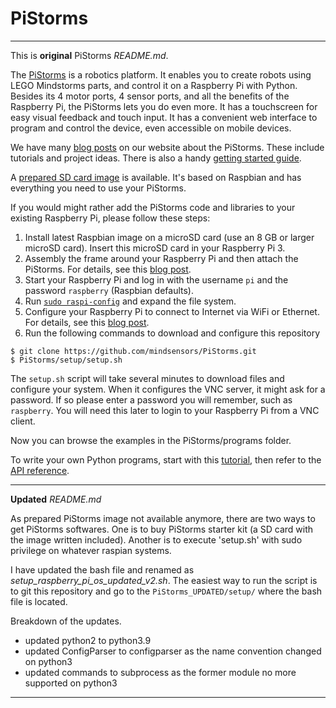 # PiStorms

___

This is **original** PiStorms *README.md*.

The [PiStorms](http://www.mindsensors.com/content/78-pistorms-lego-interface) is a robotics platform. It enables you to create robots using LEGO Mindstorms parts, and control it on a Raspberry Pi with Python. Besides its 4 motor ports, 4 sensor ports, and all the benefits of the Raspberry Pi, the PiStorms lets you do even more. It has a touchscreen for easy visual feedback and touch input. It has a convenient web interface to program and control the device, even accessible on mobile devices.

We have many [blog posts](http://www.mindsensors.com/blog/PiStorms) on our website about the PiStorms. These include tutorials and project ideas. There is also a handy [getting started guide](http://www.mindsensors.com/content/72-getting-started-with-pistorms).

A [prepared SD card image](http://www.mindsensors.com/largefiles/pistorms.zip) is available. It's based on Raspbian and has everything you need to use your PiStorms.

If you would might rather add the PiStorms code and libraries to your existing Raspberry Pi, please follow these steps:
1. Install latest Raspbian image on a microSD card (use an 8 GB or larger microSD card). Insert this microSD card in your Raspberry Pi 3.
2. Assembly the frame around your Raspberry Pi and then attach the PiStorms. For details, see this [blog post](http://www.mindsensors.com/blog/how-to/pistorms-frame-assembly).
3. Start your Raspberry Pi and log in with the username `pi` and the password `raspberry` (Raspbian defaults).
4. Run [`sudo raspi-config`](https://www.raspberrypi.org/documentation/configuration/raspi-config.md) and expand the file system.
5. Configure your Raspberry Pi to connect to Internet via WiFi or Ethernet. For details, see this [blog post](http://www.mindsensors.com/blog/how-to/connecting-raspberry-pi-to-wifi).
6. Run the following commands to download and configure this repository
```
$ git clone https://github.com/mindsensors/PiStorms.git
$ PiStorms/setup/setup.sh
```

The `setup.sh` script will take several minutes to download files and configure your system.
When it configures the VNC server, it might ask for a password. If so please enter a password you will remember, such as `raspberry`. You will need this later to login to your Raspberry Pi from a VNC client.

Now you can browse the examples in the PiStorms/programs folder.

To write your own Python programs, start with this [tutorial](http://www.mindsensors.com/blog/how-to/pistorms-python-programming-tutorial), then refer to the [API reference](http://www.mindsensors.com/reference/PiStorms/html/).

___

**Updated** *README.md*

As prepared PiStorms image not available anymore, there are two ways to get PiStorms softwares. One is to buy PiStorms starter kit (a SD card with the image written included). Another is to execute 'setup.sh' with sudo privilege on whatever raspian systems.

I have updated the bash file and renamed as *setup_raspberry_pi_os_updated_v2.sh*. The easiest way to run the script is to git this repository and go to the `PiStorms_UPDATED/setup/` where the bash file is located.

Breakdown of the updates.

- updated python2 to python3.9
- updated ConfigParser to configparser as the name convention changed on python3
- updated commands to subprocess as the former module no more supported on python3

___

